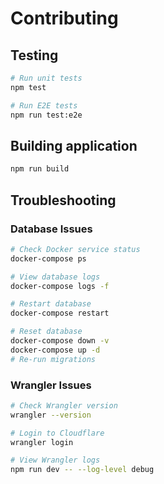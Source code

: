 # Contributing

## Testing

```bash
# Run unit tests
npm test

# Run E2E tests
npm run test:e2e
```

## Building application

```bash
npm run build
```

## Troubleshooting

### Database Issues

```bash
# Check Docker service status
docker-compose ps

# View database logs
docker-compose logs -f

# Restart database
docker-compose restart

# Reset database
docker-compose down -v
docker-compose up -d
# Re-run migrations
```

### Wrangler Issues

```bash
# Check Wrangler version
wrangler --version

# Login to Cloudflare
wrangler login

# View Wrangler logs
npm run dev -- --log-level debug
```
